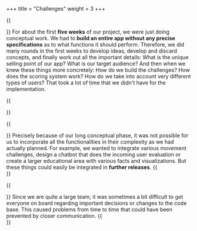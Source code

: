 +++
title = "Challenges"
weight = 3
+++

{{<section title="Long conceptual phase" >}}
For about the first **five weeks** of our project, we were just doing conceptual work. We had to **build an entire app without any precise specifications** as to what functions it should perform. Therefore, we did many rounds in the first weeks to develop ideas, develop and discard concepts, and finally work out all the important details: What is the unique selling point of our app? What is our target audience? And then when we knew these things more concretely: How do we build the challenges? How does the scoring system work? How do we take into account very different types of users? That took a lot of time that we didn't have for the implementation.

{{</section>}}

{{<section title="Complex functionalities in a short period of time" >}}
Precisely because of our long conceptual phase, it was not possible for us to incorporate all the functionalities in their complexity as we had actually planned. For example, we wanted to integrate various movement challenges, design a chatbot that does the incoming user evaluation or create a larger educational area with various facts and visualizations. But these things could easily be integrated in **further releases**.
{{</section>}}


{{<section title="Communication and Coordination" >}}
Since we are quite a large team, it was sometimes a bit difficult to get everyone on board regarding important decisions or changes to the code base. This caused problems from time to time that could have been prevented by closer communication.
{{</section>}}